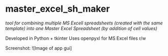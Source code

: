 # master_excel_sh_maker
*tool for combining multiple MS Excell spreadsheets (created with the same template) into one Master Excel Spreadsheet (by addition of cell values)*

Developed in Python + tkinter
Uses openpyxl for MS Excel files r/w

Screenshot:
![Image of app gui]